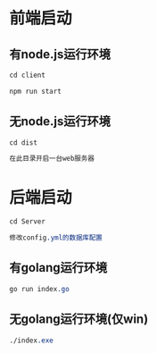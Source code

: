# 前端启动

## 有node.js运行环境

```css
cd client
```

```css
npm run start
```



## 无node.js运行环境

```css
cd dist
```

```css
在此目录开启一台web服务器
```



# 后端启动

```css
cd Server
```

```css
修改config.yml的数据库配置
```

## 有golang运行环境

```css
go run index.go
```

## 无golang运行环境(仅win)

```css
./index.exe
```


